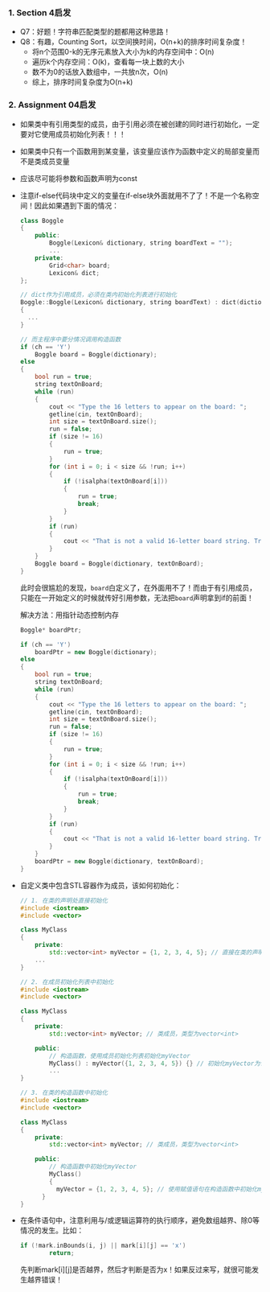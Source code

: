 ### 1. Section 4启发

- Q7：好题！字符串匹配类型的题都用这种思路！
- Q8：有趣，Counting Sort，以空间换时间，O(n+k)的排序时间复杂度！
  - 将n个范围0-k的无序元素放入大小为k的内存空间中：O(n)
  - 遍历k个内存空间：O(k)，查看每一块上数的大小
  - 数不为0的话放入数组中，一共放n次，O(n)
  - 综上，排序时间复杂度为O(n+k)


### 2. Assignment 04启发

- 如果类中有引用类型的成员，由于引用必须在被创建的同时进行初始化，一定要对它使用成员初始化列表！！！

- 如果类中只有一个函数用到某变量，该变量应该作为函数中定义的局部变量而不是类成员变量

- 应该尽可能将参数和函数声明为const

- 注意if-else代码块中定义的变量在if-else块外面就用不了了！不是一个名称空间！因此如果遇到下面的情况：

  ```C++
  class Boggle
  {
      public:
          Boggle(Lexicon& dictionary, string boardText = "");
          ...
      private:
          Grid<char> board;
          Lexicon& dict;
  };
  
  // dict作为引用成员，必须在类内初始化列表进行初始化
  Boggle::Boggle(Lexicon& dictionary, string boardText) : dict(dictionary)
  {
  	...
  }
  
  // 而主程序中要分情况调用构造函数
  if (ch == 'Y')
      Boggle board = Boggle(dictionary);
  else
  {
      bool run = true;
      string textOnBoard;
      while (run)
      {
          cout << "Type the 16 letters to appear on the board: ";
          getline(cin, textOnBoard);
          int size = textOnBoard.size();
          run = false;
          if (size != 16)
          {
              run = true;
          }
          for (int i = 0; i < size && !run; i++)
          {
              if (!isalpha(textOnBoard[i]))
              {
                  run = true;
                  break;
              }
          }
          if (run)
          {
              cout << "That is not a valid 16-letter board string. Try again." << endl;
          }
      }
      Boggle board = Boggle(dictionary, textOnBoard);
  }
  ```

  此时会很尴尬的发现，`board`白定义了，在外面用不了！而由于有引用成员，只能在一开始定义的时候就传好引用参数，无法把`board`声明拿到if的前面！

  解决方法：用指针动态控制内存

  ```C++
  Boggle* boardPtr;
  
  if (ch == 'Y')
      boardPtr = new Boggle(dictionary);
  else
  {
      bool run = true;
      string textOnBoard;
      while (run)
      {
          cout << "Type the 16 letters to appear on the board: ";
          getline(cin, textOnBoard);
          int size = textOnBoard.size();
          run = false;
          if (size != 16)
          {
              run = true;
          }
          for (int i = 0; i < size && !run; i++)
          {
              if (!isalpha(textOnBoard[i]))
              {
                  run = true;
                  break;
              }
          }
          if (run)
          {
              cout << "That is not a valid 16-letter board string. Try again." << endl;
          }
      }
      boardPtr = new Boggle(dictionary, textOnBoard);
  }
  ```

- 自定义类中包含STL容器作为成员，该如何初始化：

  ```C++
  // 1. 在类的声明处直接初始化
  #include <iostream>
  #include <vector>
  
  class MyClass
  {
      private:
          std::vector<int> myVector = {1, 2, 3, 4, 5}; // 直接在类的声明处初始化myVector
      ...
  }
  
  // 2. 在成员初始化列表中初始化
  #include <iostream>
  #include <vector>
  
  class MyClass
  {
      private:
          std::vector<int> myVector; // 类成员，类型为vector<int>
  
      public:
          // 构造函数，使用成员初始化列表初始化myVector
          MyClass() : myVector({1, 2, 3, 4, 5}) {} // 初始化myVector为包含一些元素的向量
          ...
  }
  
  // 3. 在类的构造函数中初始化
  #include <iostream>
  #include <vector>
  
  class MyClass
  {
      private:
          std::vector<int> myVector; // 类成员，类型为vector<int>
  
      public:
          // 构造函数中初始化myVector
          MyClass()
          {
          	myVector = {1, 2, 3, 4, 5}; // 使用赋值语句在构造函数中初始化myVector
      	}
  }
  ```

- 在条件语句中，注意利用与/或逻辑运算符的执行顺序，避免数组越界、除0等情况的发生。比如：

  ```C++
  if (!mark.inBounds(i, j) || mark[i][j] == 'x')
          return;
  ```

  先判断mark\[i\]\[j\]是否越界，然后才判断是否为x！如果反过来写，就很可能发生越界错误！